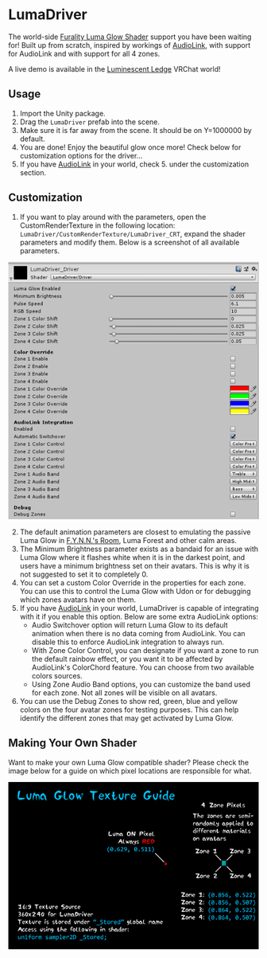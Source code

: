 # LumaDriver

The world-side [Furality Luma Glow Shader](https://furality.org/lumaglow) support you have been waiting for! Built up from scratch, inspired by workings of [AudioLink](https://github.com/llealloo/vrc-udon-audio-link), with support for AudioLink and with support for all 4 zones.

A live demo is available in the [Luminescent Ledge](https://vrchat.com/home/world/wrld_fb4edc80-6c48-43f2-9bd1-2fa9f1345621) VRChat world!

## Usage
1. Import the Unity package.
2. Drag the `LumaDriver` prefab into the scene.
3. Make sure it is far away from the scene. It should be on Y=1000000 by default.
4. You are done! Enjoy the beautiful glow once more! Check below for customization options for the driver...
5. If you have [AudioLink](https://github.com/llealloo/vrc-udon-audio-link) in your world, check 5. under the customization section.

## Customization
1. If you want to play around with the parameters, open the CustomRenderTexture in the following location: `LumaDriver/CustomRenderTexture/LumaDriver_CRT`, expand the shader parameters and modify them. Below is a screenshot of all available parameters.

![LumaDriver Parameters](https://raw.githubusercontent.com/Thorinair/LumaDriver/master/img/LumaDriverUI.png)

2. The default animation parameters are closest to emulating the passive Luma Glow in [F.Y.N.N.'s Room](https://vrchat.com/home/world/wrld_60bcdb81-aca1-4425-b8a0-1c5b721158b5), Luma Forest and other calm areas.
3. The Minimum Brightness parameter exists as a bandaid for an issue with Luma Glow where it flashes white when it is in the darkest point, and users have a minimum brightness set on their avatars. This is why it is not suggested to set it to completely 0.
4. You can set a custom Color Override in the properties for each zone. You can use this to control the Luma Glow with Udon or for debugging which zones avatars have on them.
5. If you have [AudioLink](https://github.com/llealloo/vrc-udon-audio-link) in your world, LumaDriver is capable of integrating with it if you enable this option. Below are some extra AudioLink options:
    * Audio Switchover option will return Luma Glow to its default animation when there is no data coming from AudioLink. You can disable this to enforce AudioLink integration to always run.
    * With Zone Color Control, you can designate if you want a zone to run the default rainbow effect, or you want it to be affected by AudioLink's ColorChord feature. You can choose from two available colors sources.
    * Using Zone Audio Band options, you can customize the band used for each zone. Not all zones will be visible on all avatars.
6. You can use the Debug Zones to show red, green, blue and yellow colors on the four avatar zones for testing purposes. This can help identify the different zones that may get activated by Luma Glow.

## Making Your Own Shader
Want to make your own Luma Glow compatible shader? Please check the image below for a guide on which pixel locations are responsible for what.

![Luma Glow Control Texture](https://raw.githubusercontent.com/Thorinair/LumaDriver/master/img/LumaGlowGuide.png)